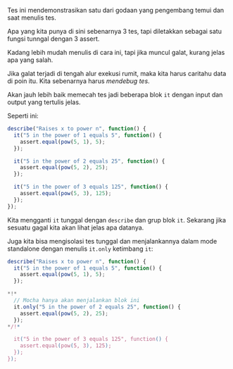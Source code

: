 Tes ini mendemonstrasikan satu dari godaan yang pengembang temui dan saat menulis tes.

Apa yang kita punya di sini sebenarnya 3 tes, tapi diletakkan sebagai satu fungsi tunngal dengan 3 assert.

Kadang lebih mudah menulis di cara ini, tapi jika muncul galat, kurang jelas apa yang salah.

Jika galat terjadi di tengah alur exekusi rumit, maka kita harus caritahu data di poin itu. Kita sebenarnya harus *mendebug tes*.

Akan jauh lebih baik memecah tes jadi beberapa blok `it` dengan input dan output yang tertulis jelas.

Seperti ini:
```js
describe("Raises x to power n", function() {
  it("5 in the power of 1 equals 5", function() {
    assert.equal(pow(5, 1), 5);
  });

  it("5 in the power of 2 equals 25", function() {
    assert.equal(pow(5, 2), 25);
  });

  it("5 in the power of 3 equals 125", function() {
    assert.equal(pow(5, 3), 125);
  });
});
```

Kita mengganti `it` tunggal dengan `describe` dan grup blok `it`. Sekarang jika sesuatu gagal kita akan lihat jelas apa datanya.

Juga kita bisa mengisolasi tes tunggal dan menjalankannya dalam mode standalone dengan menulis `it.only` ketimbang `it`:


```js
describe("Raises x to power n", function() {
  it("5 in the power of 1 equals 5", function() {
    assert.equal(pow(5, 1), 5);
  });

*!*
  // Mocha hanya akan menjalankan blok ini
  it.only("5 in the power of 2 equals 25", function() {
    assert.equal(pow(5, 2), 25);
  });
*/!*

  it("5 in the power of 3 equals 125", function() {
    assert.equal(pow(5, 3), 125);
  });
});
```
